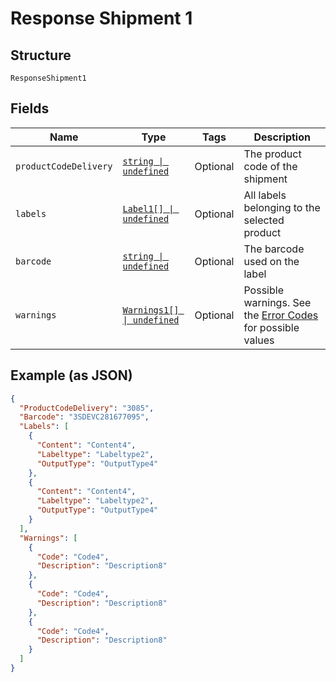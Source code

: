 
# Response Shipment 1

## Structure

`ResponseShipment1`

## Fields

| Name | Type | Tags | Description |
|  --- | --- | --- | --- |
| `productCodeDelivery` | [`string \| undefined`](../../doc/models/string-enum.md) | Optional | The product code of the shipment |
| `labels` | [`Label1[] \| undefined`](../../doc/models/label-1.md) | Optional | All labels belonging to the selected product |
| `barcode` | [`string \| undefined`](../../doc/models/string-enum.md) | Optional | The barcode used on the label |
| `warnings` | [`Warnings1[] \| undefined`](../../doc/models/warnings-1.md) | Optional | Possible warnings. See the [Error Codes](#tag/Error-codes) for possible values |

## Example (as JSON)

```json
{
  "ProductCodeDelivery": "3085",
  "Barcode": "3SDEVC281677095",
  "Labels": [
    {
      "Content": "Content4",
      "Labeltype": "Labeltype2",
      "OutputType": "OutputType4"
    },
    {
      "Content": "Content4",
      "Labeltype": "Labeltype2",
      "OutputType": "OutputType4"
    }
  ],
  "Warnings": [
    {
      "Code": "Code4",
      "Description": "Description8"
    },
    {
      "Code": "Code4",
      "Description": "Description8"
    },
    {
      "Code": "Code4",
      "Description": "Description8"
    }
  ]
}
```

